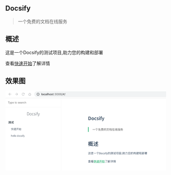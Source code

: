 ## Docsify
> 一个免费的文档在线服务

## 概述
这是一个Docsify的测试项目,助力您的构建和部署

查看[快速开始](start/start.md)了解详情

## 效果图
![访问预览](static/overview.png ':size=WIDTHxHEIGHT')